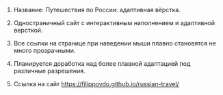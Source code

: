 
1. Название: Путешествия по России: адаптивная вёрстка.

2. Одностраничный сайт с интерактивным наполнением и адаптивной версткой.

3. Все ссылки на странице при наведении мыши плавно становятся не много прозрачными.

4. Планируется доработка над более плавной адаптацией под различные разрешения.

5. Ссылка на сайт https://filippovdo.github.io/russian-travel/